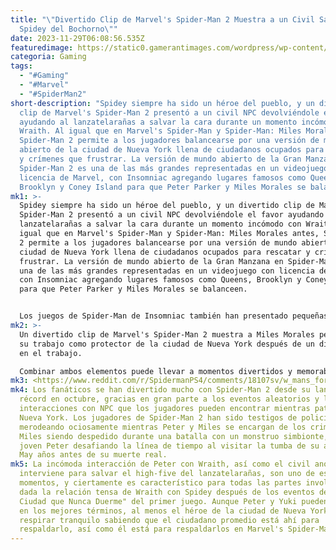 ```yaml
---
title: "\"Divertido Clip de Marvel's Spider-Man 2 Muestra a un Civil Salvando a
  Spidey del Bochorno\""
date: 2023-11-29T06:08:56.535Z
featuredimage: https://static0.gamerantimages.com/wordpress/wp-content/uploads/2023/11/spider-man-2-peter-and-miles-fist-bumping.jpg?q=50&fit=contain&w=1140&h=&dpr=1.5
categoria: Gaming
tags:
  - "#Gaming"
  - "#Marvel"
  - "#SpiderMan2"
short-description: "Spidey siempre ha sido un héroe del pueblo, y un divertido
  clip de Marvel's Spider-Man 2 presentó a un civil NPC devolviéndole el favor
  ayudando al lanzatelarañas a salvar la cara durante un momento incómodo con
  Wraith. Al igual que en Marvel's Spider-Man y Spider-Man: Miles Morales antes,
  Spider-Man 2 permite a los jugadores balancearse por una versión de mundo
  abierto de la ciudad de Nueva York llena de ciudadanos ocupados para rescatar
  y crímenes que frustrar. La versión de mundo abierto de la Gran Manzana en
  Spider-Man 2 es una de las más grandes representadas en un videojuego con
  licencia de Marvel, con Insomniac agregando lugares famosos como Queens,
  Brooklyn y Coney Island para que Peter Parker y Miles Morales se balanceen."
mk1: >-
  Spidey siempre ha sido un héroe del pueblo, y un divertido clip de Marvel's
  Spider-Man 2 presentó a un civil NPC devolviéndole el favor ayudando al
  lanzatelarañas a salvar la cara durante un momento incómodo con Wraith. Al
  igual que en Marvel's Spider-Man y Spider-Man: Miles Morales antes, Spider-Man
  2 permite a los jugadores balancearse por una versión de mundo abierto de la
  ciudad de Nueva York llena de ciudadanos ocupados para rescatar y crímenes que
  frustrar. La versión de mundo abierto de la Gran Manzana en Spider-Man 2 es
  una de las más grandes representadas en un videojuego con licencia de Marvel,
  con Insomniac agregando lugares famosos como Queens, Brooklyn y Coney Island
  para que Peter Parker y Miles Morales se balanceen.


  Los juegos de Spider-Man de Insomniac también han presentado pequeñas interacciones entre los dos Spider-héroes y los ciudadanos comunes, permitiendo a los jugadores dar high-fives, puñetazos y hasta selfies con transeúntes con solo presionar un botón. Esto ayuda a que el mundo abierto de Marvel's Spider-Man y sus secuelas se sientan más como una ciudad viva y respirante, mientras se mantiene el mantra de Spidey de "vecino amigable". Spider-Man 2 amplía esto al permitir a los jugadores encontrarse con el Spider-Man que no están controlando actualmente o con el ex capitán de policía convertido en vigilante despiadado, Wraith, para ayudar a detener crímenes callejeros aleatorios.
mk2: >-
  Un divertido clip de Marvel's Spider-Man 2 muestra a Miles Morales perdiendo
  su trabajo como protector de la ciudad de Nueva York después de un día difícil
  en el trabajo.

  Combinar ambos elementos puede llevar a momentos divertidos y memorables en Spider-Man 2, como se demuestra en un reciente video de Reddit del usuario Freehabano. Esta breve publicación en r/SpidermanPS4 muestra a Peter ofreciendo un high-five a Wraith después de un exitoso arresto, solo para ser fríamente rechazado por su renuente aliado. Afortunadamente para él, un civil cercano acepta su oferta antes de dirigirse a recargar su teléfono. Otros usuarios de Reddit han bromeado sobre cómo los neoyorquinos nunca dejan colgado a nadie y han comentado sobre lo amargada que parece estar Yuri durante su misión secundaria en Spider-Man 2.
mk3: <https://www.reddit.com/r/SpidermanPS4/comments/18107sv/w_mans_for_dabbing_up_spidey/?embed_host_url=https://gamerant.com/spider-man-2-wraith-high-five-funny-video/>
mk4: Los fanáticos se han divertido mucho con Spider-Man 2 desde su lanzamiento
  récord en octubre, gracias en gran parte a los eventos aleatorios y las
  interacciones con NPC que los jugadores pueden encontrar mientras patrullan
  Nueva York. Los jugadores de Spider-Man 2 han sido testigos de policías
  merodeando ociosamente mientras Peter y Miles se encargan de los criminales,
  Miles siendo despedido durante una batalla con un monstruo simbionte, y un
  joven Peter desafiando la línea de tiempo al visitar la tumba de su amada tía
  May años antes de su muerte real.
mk5: La incómoda interacción de Peter con Wraith, así como el civil anónimo que
  interviene para salvar el high-five del lanzatelarañas, son uno de esos
  momentos, y ciertamente es característico para todas las partes involucradas
  dada la relación tensa de Wraith con Spidey después de los eventos del DLC "La
  Ciudad que Nunca Duerme" del primer juego. Aunque Peter y Yuki pueden no estar
  en los mejores términos, al menos el héroe de la ciudad de Nueva York puede
  respirar tranquilo sabiendo que el ciudadano promedio está ahí para
  respaldarlo, así como él está para respaldarlos en Marvel's Spider-Man 2.
---
```

